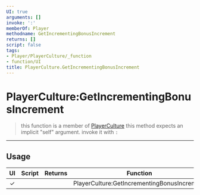 ```yaml
---
UI: true
arguments: []
invoke: ':'
memberOf: Player
methodname: GetIncrementingBonusIncrement
returns: []
script: false
tags:
- Player/PlayerCulture/_function
- function/UI
title: PlayerCulture.GetIncrementingBonusIncrement
---
```

# PlayerCulture:GetIncrementingBonusIncrement
> this function is a member of [PlayerCulture](civ-6/lua/PlayerCulture.md)
> this method expects an implicit "self" argument. invoke it with `:`
-----
## Usage
|  UI | Script | Returns | Function | Arguments |
|:---:|:------:|-------:|:--------:|:---------|
|✓| ||PlayerCulture:GetIncrementingBonusIncrement||
